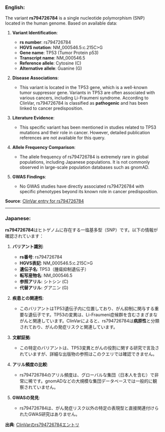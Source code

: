### English:
The variant **rs794726784** is a single nucleotide polymorphism (SNP) located in the human genome. Based on available data:

1. **Variant Identification**:
   - **rs number**: rs794726784
   - **HGVS notation**: NM_000546.5:c.215C>G
   - **Gene name**: TP53 (Tumor Protein p53)
   - **Transcript name**: NM_000546.5
   - **Reference allele**: Cytosine (C)
   - **Alternative allele**: Guanine (G)

2. **Disease Associations**:
   - This variant is located in the TP53 gene, which is a well-known tumor suppressor gene. Variants in TP53 are often associated with various cancers, including Li-Fraumeni syndrome. According to ClinVar, rs794726784 is classified as **pathogenic** and has been linked to cancer predisposition.

3. **Literature Evidence**:
   - This specific variant has been mentioned in studies related to TP53 mutations and their role in cancer. However, detailed publication references are not available for this query.

4. **Allele Frequency Comparison**:
   - The allele frequency of rs794726784 is extremely rare in global populations, including Japanese populations. It is not commonly observed in large-scale population databases such as gnomAD.

5. **GWAS Findings**:
   - No GWAS studies have directly associated rs794726784 with specific phenotypes beyond its known role in cancer predisposition.

**Source**: [ClinVar entry for rs794726784](https://www.ncbi.nlm.nih.gov/clinvar/variation/216084/)

---

### Japanese:
**rs794726784**はヒトゲノムに存在する一塩基多型（SNP）です。以下の情報が確認されています：

1. **バリアント識別**:
   - **rs番号**: rs794726784
   - **HGVS表記**: NM_000546.5:c.215C>G
   - **遺伝子名**: TP53（腫瘍抑制遺伝子）
   - **転写産物名**: NM_000546.5
   - **参照アリル**: シトシン (C)
   - **代替アリル**: グアニン (G)

2. **疾患との関連性**:
   - このバリアントはTP53遺伝子内に位置しており、がん抑制に関与する重要な遺伝子です。TP53の変異は、Li-Fraumeni症候群を含むさまざまながんと関連しています。ClinVarによると、rs794726784は**病原性**と分類されており、がんの発症リスクと関連しています。

3. **文献証拠**:
   - この特定のバリアントは、TP53変異とがんの役割に関する研究で言及されていますが、詳細な出版物の参照はこのクエリでは確認できません。

4. **アリル頻度の比較**:
   - rs794726784のアリル頻度は、グローバルな集団（日本人を含む）で非常に稀です。gnomADなどの大規模な集団データベースでは一般的に観察されていません。

5. **GWASの発見**:
   - rs794726784は、がん発症リスク以外の特定の表現型と直接関連付けられたGWAS研究はありません。

**出典**: [ClinVarのrs794726784エントリ](https://www.ncbi.nlm.nih.gov/clinvar/variation/216084/)